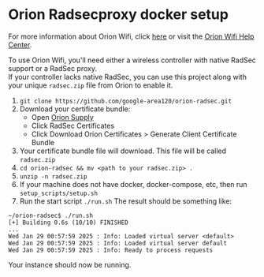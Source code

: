 # Orion Radsecproxy docker setup

For more information about Orion Wifi, click [here](https://orion.google) or visit the [Orion Wifi Help Center](https://support.google.com/orion-wifi).

To use Orion Wifi, you'll need either a wireless controller with native RadSec support or a RadSec proxy.  
If your controller lacks native RadSec, you can use this project along with your unique `radsec.zip` file from Orion to enable it.

1. `git clone https://github.com/google-area120/orion-radsec.git`
1. Download your certificate bundle:
   * Open [Orion Supply](https://orion.google/supply/Home)
   * Click RadSec Certificates
   * Click Download Orion Certificates > Generate Client Certificate Bundle
1. Your certificate bundle file will download.  This file will be called `radsec.zip`
1. `cd orion-radsec && mv <path to your radsec.zip> .`
1. `unzip -n radsec.zip`
1. If your machine does not have docker, docker-compose, etc, then run
   `setup_scripts/setup.sh`
1. Run the start script `./run.sh`
The result should be something like:

```
~/orion-radsec$ ./run.sh 
[+] Building 0.6s (10/10) FINISHED
...                            
Wed Jan 29 00:57:59 2025 : Info: Loaded virtual server <default>
Wed Jan 29 00:57:59 2025 : Info: Loaded virtual server default
Wed Jan 29 00:57:59 2025 : Info: Ready to process requests
```

Your instance should now be running.
